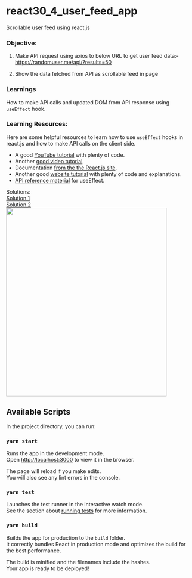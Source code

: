 # react30_4_user_feed_app
Scrollable user feed using react.js

### Objective:
1. Make API request using axios to below URL to get user feed data:-   
https://randomuser.me/api/?results=50

2. Show the data fetched from API as scrollable feed in page 

### Learnings
How to make API calls and updated DOM from API response using `useEffect` hook.  

### Learning Resources:
Here are some helpful resources to learn how to use `useEffect` hooks in react.js and how to make API calls on the client side.

* A good [YouTube tutorial](https://www.youtube.com/watch?v=-4ni4uCUcvY) with plenty of code.
* Another [good video tutorial](https://www.youtube.com/watch?v=rDVe6pmeAjo).
* Documentation [from the the React.js site](https://reactjs.org/docs/hooks-effect.html ).
* Another good [website tutorial](https://daveceddia.com/useeffect-hook-examples/) with plenty of code and explanations.
* [API reference material](https://reactjs.org/docs/hooks-reference.html#useeffect) for useEffect.

Solutions:   
[Solution 1](https://github.com/codeclassifiers/react30_4_user_feed_app/tree/master/solution_1)  
[Solution 2](https://github.com/codeclassifiers/react30_4_user_feed_app/tree/master/solution_2)  
<img src="https://res.cloudinary.com/dk22rcdch/image/upload/v1602642325/Blogimages/Screenshot_2020-10-14_at_7.35.25_AM_dxrd21.png" width="430" height="506"/>
## Available Scripts

In the project directory, you can run:

### `yarn start`

Runs the app in the development mode.<br />
Open [http://localhost:3000](http://localhost:3000) to view it in the browser.

The page will reload if you make edits.<br />
You will also see any lint errors in the console.

### `yarn test`

Launches the test runner in the interactive watch mode.<br />
See the section about [running tests](https://facebook.github.io/create-react-app/docs/running-tests) for more information.

### `yarn build`

Builds the app for production to the `build` folder.<br />
It correctly bundles React in production mode and optimizes the build for the best performance.

The build is minified and the filenames include the hashes.<br />
Your app is ready to be deployed!
